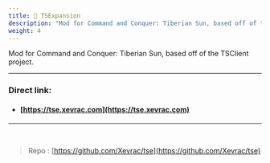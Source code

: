 ```yaml
---
title: 🚧 TSExpansion
description: "Mod for Command and Conquer: Tiberian Sun, based off of the TSClient project."
weight: 4
---
```


Mod for Command and Conquer: Tiberian Sun, based off of the TSClient project.

---

### Direct link:

- #### [https://tse.xevrac.com](https://tse.xevrac.com)

---

<br/>

> Repo : [https://github.com/Xevrac/tse](https://github.com/Xevrac/tse)